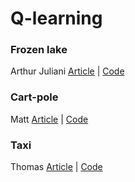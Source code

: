 # Q-learning

### Frozen lake 
Arthur Juliani [Article](https://medium.com/emergent-future/simple-reinforcement-learning-with-tensorflow-part-0-q-learning-with-tables-and-neural-networks-d195264329d0) | [Code](https://gist.github.com/awjuliani/9024166ca08c489a60994e529484f7fe#file-q-table-learning-clean-ipynb)

### Cart-pole
Matt [Article](https://medium.com/@tuzzer/cart-pole-balancing-with-q-learning-b54c6068d947) | [Code](https://github.com/MattChanTK/ai-gym/blob/master/cart_pole/cart_pole_q_learning_theta_only.py)

### Taxi 
Thomas [Article](https://medium.freecodecamp.org/diving-deeper-into-reinforcement-learning-with-q-learning-c18d0db58efe) | [Code](https://github.com/simoninithomas/Deep_reinforcement_learning_Course/blob/master/Q%20learning/Taxi-v2/Q%20Learning%20with%20OpenAI%20Taxi-v2%20video%20version.ipynb)